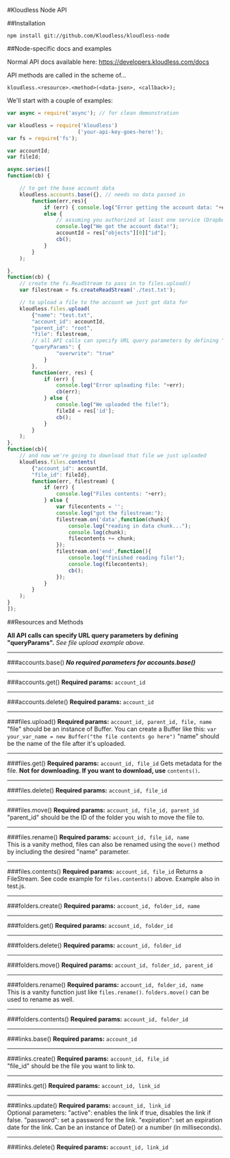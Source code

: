 #Kloudless Node API

##Installation

```
npm install git://github.com/Kloudless/kloudless-node
```


##Node-specific docs and examples

Normal API docs available here: https://developers.kloudless.com/docs

API methods are called in the scheme of...
```
kloudless.<resource>.<method>(<data-json>, <callback>);
```

We'll start with a couple of examples:

```javascript
var async = require('async'); // for clean demonstration

var kloudless = require('kloudless')
                       ('your-api-key-goes-here!');
var fs = require('fs');

var accountId;
var fileId;

async.series([
function(cb) {

    // to get the base account data
    kloudless.accounts.base({}, // needs no data passed in
        function(err,res){
            if (err) { console.log("Error getting the account data: "+err); }
            else {
                // assuming you authorized at least one service (Dropbox, Google Drive, etc.)
                console.log("We got the account data!");
                accountId = res["objects"][0]["id"];
                cb();
            }
        }
    );

},
function(cb) {
    // create the fs.ReadStream to pass in to files.upload()
    var filestream = fs.createReadStream('./test.txt');

    // to upload a file to the account we just got data for
    kloudless.files.upload(
        {"name": "test.txt",
        "account_id": accountId,
        "parent_id": "root",
        "file": filestream,
        // all API calls can specify URL query parameters by defining "queryParams"
        "queryParams": {
                "overwrite": "true"
            }
        },
        function(err, res) {
            if (err) {
                console.log("Error uploading file: "+err);
                cb(err);
            } else {
                console.log("We uploaded the file!");
                fileId = res['id'];
                cb();
            }
        }
    );
},
function(cb){
    // and now we're going to download that file we just uploaded
    kloudless.files.contents(
        {"account_id": accountId,
        "file_id": fileId},
        function(err, filestream) {
            if (err) {
                console.log("Files contents: "+err);
            } else {
                var filecontents = '';
                console.log("got the filestream:");
                filestream.on('data',function(chunk){
                    console.log("reading in data chunk...");
                    console.log(chunk);
                    filecontents += chunk;
                });
                filestream.on('end',function(){
                    console.log("finished reading file!");
                    console.log(filecontents);
                    cb();
                });
            }
        }
    );
}
]);
```

##Resources and Methods

**All API calls can specify URL query parameters by defining "queryParams".**
_See file upload example above._
***

###accounts.base()
**_No required parameters for accounts.base()_**
***
###accounts.get()
**Required params:** ```account_id```
***
###accounts.delete()
**Required params:** ```account_id```
***

###files.upload()
**Required params:** ```account_id, parent_id, file, name```  
"file" should be an instance of Buffer.
You can create a Buffer like this: ```var your_var_name = new Buffer("the file contents go here")```
"name" should be the name of the file after it's uploaded.
***
###files.get()
**Required params:** ```account_id, file_id```
Gets metadata for the file. **Not for downloading. If you want to download, use** ```contents()```**.**
***
###files.delete()
**Required params:** ```account_id, file_id```
***
###files.move()
**Required params:** ```account_id, file_id, parent_id```  
"parent_id" should be the ID of the folder you wish to move the file to.
***
###files.rename()
**Required params:** ```account_id, file_id, name```  
This is a vanity method, files can also be renamed using the ```move()``` method by including the desired "name" parameter.
***
###files.contents()
**Required params:** ```account_id, file_id```
Returns a FileStream. See code example for ```files.contents()``` above. Example also in test.js.
***

###folders.create()
**Required params:** ```account_id, folder_id, name```
***
###folders.get()
**Required params:** ```account_id, folder_id```
***
###folders.delete()
**Required params:** ```account_id, folder_id```
***
###folders.move()
**Required params:** ```account_id, folder_id, parent_id```
***
###folders.rename()
**Required params:** ```account_id, folder_id, name```  
This is a vanity function just like ```files.rename()```. ```folders.move()``` can be used to rename as well.
***
###folders.contents()
**Required params:** ```account_id, folder_id```
***

###links.base()
**Required params:** ```account_id```
***
###links.create()
**Required params:** ```account_id, file_id```  
"file_id" should be the file you want to link to.
***
###links.get()
**Required params:** ```account_id, link_id```
***
###links.update()
**Required params:** ```account_id, link_id```  
Optional parameters:
"active": enables the link if true, disables the link if false.
"password": set a password for the link.
"expiration": set an expiration date for the link. Can be an instance of Date() or a number (in milliseconds).
***
###links.delete()
**Required params:** ```account_id, link_id```
